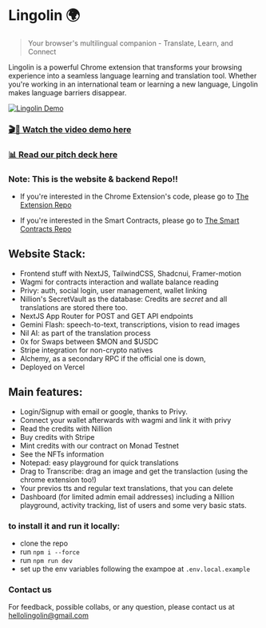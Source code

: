 # Lingolin 🌍

> Your browser's multilingual companion - Translate, Learn, and Connect

Lingolin is a powerful Chrome extension that transforms your browsing experience
into a seamless language learning and translation tool. Whether you're working
in an international team or learning a new language, Lingolin makes language
barriers disappear.

[![Lingolin Demo](https://lingolin.xyz/thumbnail.png)](https://lingolin.xyz/videos/final-demo.mp4)

### [🎬🍿 Watch the video demo here](https://lingolin.xyz/videos/final-demo.mp4)

### [📊 Read our pitch deck here](https://lingolin.xyz/lingolin-deck.pdf)

### Note: This is the website & backend Repo!!

- If you're interested in the Chrome Extension's code, please go to
  [The Extension Repo](https://github.com/lingolin-xyz/lingolin-extension)

- If you're interested in the Smart Contracts, please go to
  [The Smart Contracts Repo](https://github.com/lingolin-xyz/lingolin-contracts)

## Website Stack:

- Frontend stuff with NextJS, TailwindCSS, Shadcnui, Framer-motion
- Wagmi for contracts interaction and wallate balance reading
- Privy: auth, social login, user management, wallet linking
- Nillion's SecretVault as the database: Credits are _secret_ and all
  translations are stored there too.
- NextJS App Router for POST and GET API endpoints
- Gemini Flash: speech-to-text, transcriptions, vision to read images
- Nil AI: as part of the translation process
- 0x for Swaps between $MON and $USDC
- Stripe integration for non-crypto natives
- Alchemy, as a secondary RPC if the official one is down,
- Deployed on Vercel

## Main features:

- Login/Signup with email or google, thanks to Privy.
- Connect your wallet afterwards with wagmi and link it with privy
- Read the credits with Nillion
- Buy credits with Stripe
- Mint credits with our contract on Monad Testnet
- See the NFTs information
- Notepad: easy playground for quick translations
- Drag to Transcribe: drag an image and get the translaction (using the chrome
  extension too!)
- Your previos tts and regular text translations, that you can delete
- Dashboard (for limited admin email addresses) including a Nillion playground,
  activity tracking, list of users and some very basic stats.

### to install it and run it locally:

- clone the repo
- run `npm i --force`
- run `npm run dev`
- set up the env variables following the exampoe at `.env.local.example`

### Contact us

For feedback, possible collabs, or any question, please contact us at
hellolingolin@gmail.com

